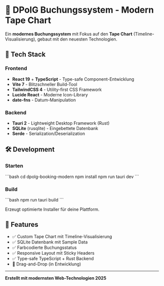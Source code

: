 # 🏨 DPolG Buchungssystem - Modern Tape Chart

Ein **modernes Buchungssystem** mit Fokus auf den **Tape Chart** (Timeline-Visualisierung), gebaut mit den neuesten Technologien.

## 🚀 Tech Stack

### Frontend
- **React 19** + **TypeScript** - Type-safe Component-Entwicklung
- **Vite 7** - Blitzschneller Build-Tool
- **TailwindCSS 4** - Utility-first CSS Framework
- **Lucide React** - Moderne Icon-Library
- **date-fns** - Datum-Manipulation

### Backend
- **Tauri 2** - Lightweight Desktop Framework (Rust)
- **SQLite** (rusqlite) - Eingebettete Datenbank
- **Serde** - Serialization/Deserialization

## 🛠️ Development

### Starten
\`\`\`bash
cd dpolg-booking-modern
npm install
npm run tauri dev
\`\`\`

### Build
\`\`\`bash
npm run tauri build
\`\`\`

Erzeugt optimierte Installer für deine Plattform.

## 🎨 Features

- ✅ Custom Tape Chart mit Timeline-Visualisierung
- ✅ SQLite Datenbank mit Sample Data
- ✅ Farbcodierte Buchungsstatus
- ✅ Responsive Layout mit Sticky Headers
- ✅ Type-safe TypeScript + Rust Backend
- 🔄 Drag-and-Drop (in Entwicklung)

---

**Erstellt mit modernsten Web-Technologien 2025**
